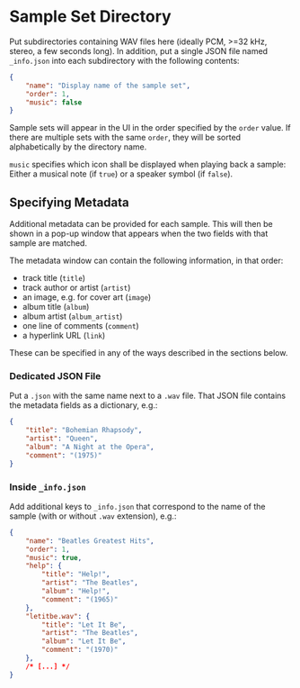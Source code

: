 # Sample Set Directory

Put subdirectories containing WAV files here
(ideally PCM, >=32 kHz, stereo, a few seconds long).
In addition, put a single JSON file named `_info.json`
into each subdirectory with the following contents:

~~~json
{
	"name": "Display name of the sample set",
	"order": 1,
	"music": false
}
~~~

Sample sets will appear in the UI in the order
specified by the `order` value.
If there are multiple sets with the same `order`,
they will be sorted alphabetically by the directory name.

`music` specifies which icon shall be displayed
when playing back a sample: Either a musical note
(if `true`) or a speaker symbol (if `false`).


## Specifying Metadata

Additional metadata can be provided for each sample.
This will then be shown in a pop-up window that appears
when the two fields with that sample are matched.

The metadata window can contain the following information,
in that order:
- track title (`title`)
- track author or artist (`artist`)
- an image, e.g. for cover art (`image`)
- album title (`album`)
- album artist (`album_artist`)
- one line of comments (`comment`)
- a hyperlink URL (`link`)

These can be specified in any of the ways described in the sections below.

### Dedicated JSON File

Put a `.json` with the same name next to a `.wav` file.
That JSON file contains the metadata fields as a dictionary, e.g.:

~~~json
{
	"title": "Bohemian Rhapsody",
	"artist": "Queen",
	"album": "A Night at the Opera",
	"comment": "(1975)"
}
~~~

### Inside `_info.json`

Add additional keys to `_info.json` that correspond to the
name of the sample (with or without `.wav` extension), e.g.:

~~~json
{
	"name": "Beatles Greatest Hits",
	"order": 1,
	"music": true,
	"help": {
		"title": "Help!",
		"artist": "The Beatles",
		"album": "Help!",
		"comment": "(1965)"
	},
	"letitbe.wav": {
		"title": "Let It Be",
		"artist": "The Beatles",
		"album": "Let It Be",
		"comment": "(1970)"
	},
	/* [...] */
}
~~~
